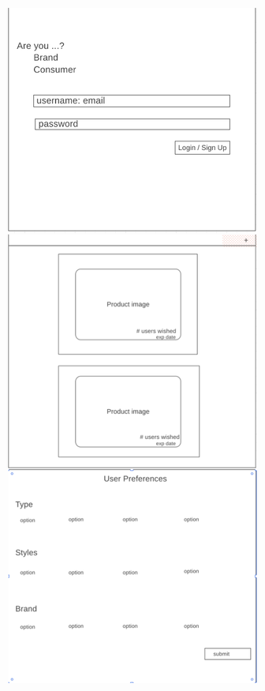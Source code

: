 ![login page](./login.png)
![product page](./productpage.png)
![user preferences page](./userpreferences.png)